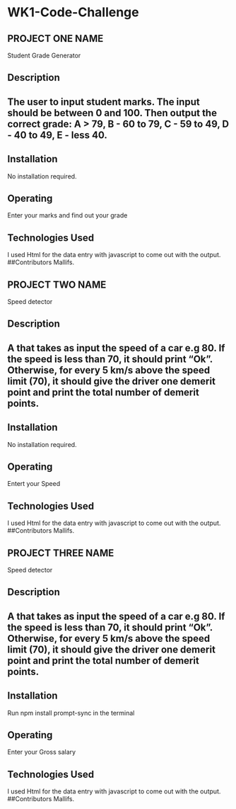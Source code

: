 # WK1-Code-Challenge
## PROJECT ONE NAME
Student Grade Generator
## Description
The user to input student marks. The input should be between 0 and 100. Then output the correct grade:
A > 79, B - 60 to 79, C -  59 to 49, D - 40 to 49, E - less 40.
--
## Installation
 No installation required.
## Operating
 Enter your marks and find out your grade
## Technologies Used
 I used Html for the data entry with javascript to come out with the output.
 ##Contributors
Mallifs.



## PROJECT TWO NAME
Speed detector
## Description
A that takes as input the speed of a car e.g 80. If the speed is less than 70, it should print “Ok”. Otherwise, for every 5 km/s above the speed limit (70), it should give the driver one demerit point and print the total number of demerit points.
--
## Installation
 No installation required.
## Operating
 Entert your Speed
## Technologies Used
 I used Html for the data entry with javascript to come out with the output.
 ##Contributors
Mallifs.




## PROJECT THREE NAME
Speed detector
## Description
A that takes as input the speed of a car e.g 80. If the speed is less than 70, it should print “Ok”. Otherwise, for every 5 km/s above the speed limit (70), it should give the driver one demerit point and print the total number of demerit points.
--
## Installation
 Run npm install prompt-sync in the terminal
## Operating
 Enter your Gross salary
## Technologies Used
 I used Html for the data entry with javascript to come out with the output.
 ##Contributors
 Mallifs.